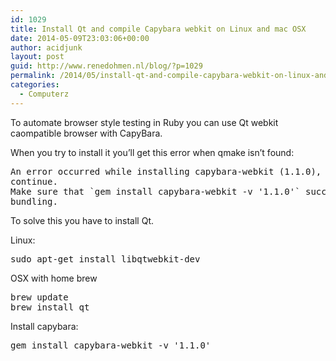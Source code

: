 ```yaml
---
id: 1029
title: Install Qt and compile Capybara webkit on Linux and mac OSX
date: 2014-05-09T23:03:06+00:00
author: acidjunk
layout: post
guid: http://www.renedohmen.nl/blog/?p=1029
permalink: /2014/05/install-qt-and-compile-capybara-webkit-on-linux-and-mac-osx/
categories:
  - Computerz
---
```

To automate browser style testing in Ruby you can use Qt webkit caompatible browser with CapyBara.
  
When you try to install it you&#8217;ll get this error when qmake isn&#8217;t found:

<pre>An error occurred while installing capybara-webkit (1.1.0), and Bundler cannot
continue.
Make sure that `gem install capybara-webkit -v '1.1.0'` succeeds before
bundling.
</pre>

To solve this you have to install Qt.

Linux:

<pre>sudo apt-get install libqtwebkit-dev
</pre>

OSX with home brew

<pre>brew update
brew install qt
</pre>

Install capybara:

<pre>gem install capybara-webkit -v '1.1.0'
</pre>